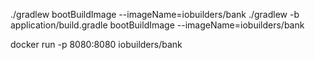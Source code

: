 
./gradlew bootBuildImage --imageName=iobuilders/bank
./gradlew -b application/build.gradle bootBuildImage --imageName=iobuilders/bank


docker run -p 8080:8080 iobuilders/bank
